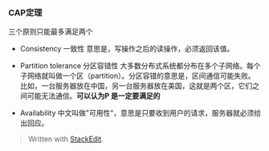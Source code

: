 ### CAP定理
三个原则只能最多满足两个
* Consistency 一致性
意思是，写操作之后的读操作，必须返回该值。
* Partition tolerance 分区容错性
大多数分布式系统都分布在多个子网络。每个子网络就叫做一个区（partition）。分区容错的意思是，区间通信可能失败。比如，一台服务器放在中国，另一台服务器放在美国，这就是两个区，它们之间可能无法通信。**可以认为P 是一定要满足的**

* Availability 
中文叫做"可用性"，意思是只要收到用户的请求，服务器就必须给出回应。

> Written with [StackEdit](https://stackedit.io/).
<!--stackedit_data:
eyJoaXN0b3J5IjpbNTQxNTgwNzg2LC0yMDU0Mjk2OTc3XX0=
-->
